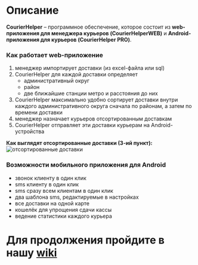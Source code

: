 # Описание
**CourierHelper** – программное обеспечение, которое состоит из **web-приложения для менеджера курьеров (CourierHelperWEB)** и **Android-приложения для курьеров (CourierHelper PRO)**.

### Как работает web-приложение
   1. менеджер импортирует доставки (из exсel-файла или sql)
   2. CourierHelper для каждой доставки определяет
      * административный округ
      * район
      * две ближайшие станции метро и расстояния до них
   3. CourierHelper максимально удобно сортирует доставки внутри каждого административного округа сначала по районам, а затем по времени доставки
   4. менеджер назначает курьеров отсортированным доставкам
   5. CourierHelper отправляет эти доставки курьерам на Android-устройства

**Как выглядят отсортированные доставки (3-ий пункт):**
![отсортированные доставки](https://test.courierhelper.ru/img/sorted.png)

### Возможности мобильного приложения для Android
   * звонок клиенту в один клик
   * sms клиенту в один клик
   * sms сразу всем клиентам в один клик
   * два шаблона sms, редактируемые в настройках
   * все доставки на одной карте
   * кошелёк для упрощения сдачи кассы
   * ведение статистики каждого курьера

# Для продолжения пройдите в нашу [wiki](https://github.com/ivan8m8/CourierHelperWEB/wiki)
